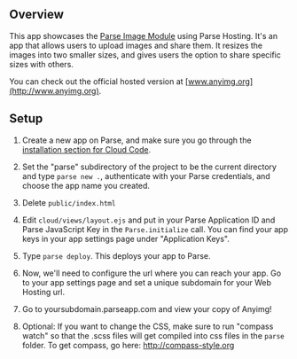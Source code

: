 Overview
--------

This app showcases the [Parse Image Module](https://www.parse.com/docs/cloud_code_guide#images)
using Parse Hosting. It's an app that allows users to
upload images and share them. It resizes the images into
two smaller sizes, and gives users the option to share
specific sizes with others.

You can check out the official hosted version
at [www.anyimg.org](http://www.anyimg.org).

Setup
-----

1. Create a new app on Parse, and make sure you go
through the [installation section for Cloud Code](https://parse.com/docs/cloud_code_guide#started-installing).

2. Set the "parse" subdirectory of the project to be the current directory and type `parse new .`, authenticate with your Parse credentials,
and choose the app name you created.

3. Delete `public/index.html`

4. Edit `cloud/views/layout.ejs` and put in your Parse Application ID and Parse
JavaScript Key in the `Parse.initialize` call.
You can find your app keys in your app settings
page under "Application Keys".

5. Type `parse deploy`. This deploys your app to Parse.

6. Now, we'll need to configure the url where you can
reach your app. Go to your app settings page and set
a unique subdomain for your Web Hosting url.

7. Go to yoursubdomain.parseapp.com and view your copy of Anyimg!

8. Optional: If you want to change the CSS, make sure to
run "compass watch" so that the .scss files will get
compiled into css files in the `parse` folder. To get compass, go here: http://compass-style.org



